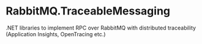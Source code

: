 # RabbitMQ.TraceableMessaging
.NET libraries to implement RPC over RabbitMQ with distributed traceability (Application Insights, OpenTracing etc.)
